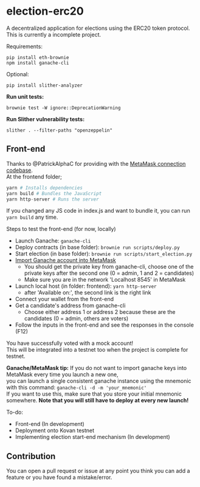 # election-erc20
A decentralized application for elections using the ERC20 token protocol.
This is currently a incomplete project.

Requirements:
```
pip install eth-brownie
npm install ganache-cli
```

Optional:
```
pip install slither-analyzer
```

**Run unit tests:**
```
brownie test -W ignore::DeprecationWarning
```

**Run Slither vulnerability tests:**
```
slither . --filter-paths "openzeppelin"
```

## Front-end
Thanks to @PatrickAlphaC for providing with the [MetaMask connection codebase](https://github.com/PatrickAlphaC/html-js-ethers-connect/).<br>
At the frontend folder;
```python
yarn # Installs dependencies
yarn build # Bundles the JavaScript
yarn http-server # Runs the server
```
If you changed any JS code in index.js and want to bundle it, you can run `yarn build` any time.

Steps to test the front-end (for now, locally)
- Launch Ganache: `ganache-cli`
- Deploy contracts (in base folder): `brownie run scripts/deploy.py`
- Start election (in base folder): `brownie run scripts/start_election.py`
- [Import Ganache account into MetaMask](https://metamask.zendesk.com/hc/en-us/articles/360015489331-How-to-import-an-Account)
    * You should get the private key from ganache-cli, choose one of the private keys after the second one (0 = admin, 1 and 2 = candidates)
    * Make sure you are in the network 'Localhost 8545' in MetaMask
- Launch local host (in folder: frontend): `yarn http-server`
    * after 'Available on:', the second link is the right link
- Connect your wallet from the front-end
- Get a candidate's address from ganache-cli
    * Choose either address 1 or address 2 because these are the candidates (0 = admin, others are voters)
- Follow the inputs in the front-end and see the responses in the console (F12)

You have successfully voted with a mock account! <br>
This will be integrated into a testnet too when the project is complete for testnet.

**Ganache/MetaMask tip:** If you do not want to import ganache keys into MetaMask every time you launch a new one,<br>
you can launch a single consistent ganache instance using the mnemonic with this command: `ganache-cli -d -m 'your_mnemonic'`<br>
If you want to use this, make sure that you store your initial mnemonic somewhere.
**Note that you will still have to deploy at every new launch!**

To-do:
- Front-end (In development)
- Deployment onto Kovan testnet
- Implementing election start-end mechanism (In development)

## Contribution
You can open a pull request or issue at any point you think you can add a feature or you have found a mistake/error.
